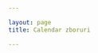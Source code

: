 ```yaml
---

layout: page
title: Calendar zboruri

---
```


<script src="https://tp.media/content?trs=219198&shmarker=208457.calendar&locale=en&currency=eur&powered_by=true&one_way=false&only_direct=false&period=year&range=7%2C14&primary=%23297470ff&color_background=%23ffffff&dark=%23000000&light=%23FFFFFF&achieve=%23BAA2FB&promo_id=7264&campaign_id=200" charset="utf-8"></script>